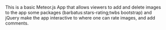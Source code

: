 This is a basic Meteor.js App that allows viewers to add and delete images to the app
some packages (barbatus:stars-rating;twbs bootstrap) and jQuery make the app interactive to where one can rate images, and add comments.
